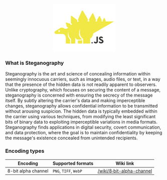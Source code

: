 <div align="center"><img src="/readme/steg-logo.svg" width="40%"/></div>

### What is Steganography
Steganography is the art and science of concealing information within seemingly innocuous carriers, such as images, audio files, or text, in a way that the presence of the hidden data is not readily apparent to observers. Unlike cryptography, which focuses on securing the content of a message, steganography is concerned with ensuring the secrecy of the message itself. By subtly altering the carrier's data and making imperceptible changes, steganography allows confidential information to be transmitted without arousing suspicion. The hidden data is typically embedded within the carrier using various techniques, from modifying the least significant bits of binary data to exploiting imperceptible variations in media formats. Steganography finds applications in digital security, covert communication, and data protection, where the goal is to maintain confidentiality by keeping the message's existence concealed from unintended recipients.

### Encoding types

Encoding | Supported formats | Wiki link
--- | --- | ---
8-bit alpha channel | `PNG`, `TIFF`, `WebP` | [/wiki/8‐bit-alpha-channel](https://github.com/NotReeceHarris/stega.js/wiki/8%E2%80%90bit-alpha-channel)
